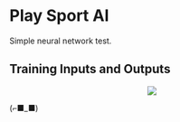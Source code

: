 # Play Sport AI

Simple neural network test. 

## Training Inputs and Outputs

<p align="center">
  <img src="https://user-images.githubusercontent.com/76220140/145014713-58568c23-50ce-4cae-92c3-b2f819d7d076.png" />
</p>

(⌐■_■)